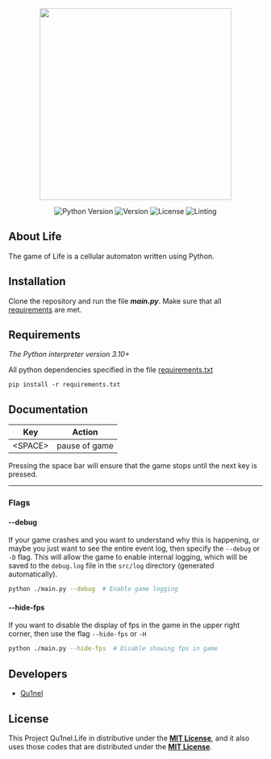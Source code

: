 <p align="center">
  <img src="https://github.com/Qu1nel/Life/blob/main/.github/preview.png" width=380px>
</p>

<p align="center">
   <img src="https://img.shields.io/badge/Python-3.10-blueviolet" alt="Python Version">
   <img src="https://img.shields.io/github/v/release/Qu1nel/Life" alt="Version">
   <img src="https://img.shields.io/github/license/Qu1nel/Life?color=g" alt="License" />
   <img src="https://img.shields.io/github/actions/workflow/status/Qu1nel/Life/pylint_mypy.yml?label=Linting&logo=github" alt="Linting"/>
</p>

## About Life

The game of Life is a cellular automaton written using Python.

## Installation

Clone the repository and run the file **_main.py_**.
Make sure that all [requirements](#requirements) are met.

## Requirements

_The Python interpreter version 3.10+_

All python dependencies specified in the file [requirements.txt](./requirements.txt)

    pip install -r requirements.txt

## Documentation

| Key      | Action        |
| -------- | ------------- |
| \<SPACE> | pause of game |

Pressing the space bar will ensure that the game stops until the next key is pressed.

---

### Flags

#### --debug

If your game crashes and you want to understand why this is happening, or maybe you just want to see the entire
event log, then specify the `--debug` or `-D` flag. This will allow the game to enable internal logging, which will
be saved to the `debug.log` file in the `src/log` directory (generated automatically).

```bash
python ./main.py --debug  # Enable game logging
```

#### --hide-fps

If you want to disable the display of fps in the game in the upper right corner, then use the flag `--hide-fps` or `-H`

```bash
python ./main.py --hide-fps  # Disable showing fps in game
```

## Developers

- [Qu1nel](https://github.com/Qu1nel)

## License

This Project Qu1nel.Life in distributive under the **[MIT License](./LICENSE)**, and it also uses those codes that are
distributed under the **[MIT License](./LICENSE)**.
